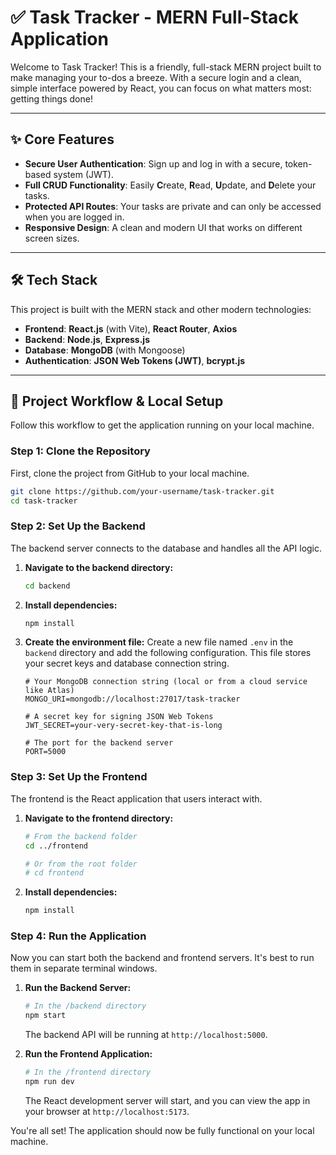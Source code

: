 # ✅ Task Tracker - MERN Full-Stack Application

Welcome to Task Tracker! This is a friendly, full-stack MERN project built to make managing your to-dos a breeze. With a secure login and a clean, simple interface powered by React, you can focus on what matters most: getting things done!

---

## ✨ Core Features

*   **Secure User Authentication**: Sign up and log in with a secure, token-based system (JWT).
*   **Full CRUD Functionality**: Easily **C**reate, **R**ead, **U**pdate, and **D**elete your tasks.
*   **Protected API Routes**: Your tasks are private and can only be accessed when you are logged in.
*   **Responsive Design**: A clean and modern UI that works on different screen sizes.

---

## 🛠️ Tech Stack

This project is built with the MERN stack and other modern technologies:

*   **Frontend**: **React.js** (with Vite), **React Router**, **Axios**
*   **Backend**: **Node.js**, **Express.js**
*   **Database**: **MongoDB** (with Mongoose)
*   **Authentication**: **JSON Web Tokens (JWT)**, **bcrypt.js**

---

## 🚀 Project Workflow & Local Setup

Follow this workflow to get the application running on your local machine.

### **Step 1: Clone the Repository**

First, clone the project from GitHub to your local machine.

```sh
git clone https://github.com/your-username/task-tracker.git
cd task-tracker
```

### **Step 2: Set Up the Backend**

The backend server connects to the database and handles all the API logic.

1.  **Navigate to the backend directory:**
    ```sh
    cd backend
    ```

2.  **Install dependencies:**
    ```sh
    npm install
    ```

3.  **Create the environment file:**
    Create a new file named `.env` in the `backend` directory and add the following configuration. This file stores your secret keys and database connection string.

    ```env
    # Your MongoDB connection string (local or from a cloud service like Atlas)
    MONGO_URI=mongodb://localhost:27017/task-tracker

    # A secret key for signing JSON Web Tokens
    JWT_SECRET=your-very-secret-key-that-is-long

    # The port for the backend server
    PORT=5000
    ```

### **Step 3: Set Up the Frontend**

The frontend is the React application that users interact with.

1.  **Navigate to the frontend directory:**
    ```sh
    # From the backend folder
    cd ../frontend

    # Or from the root folder
    # cd frontend
    ```

2.  **Install dependencies:**
    ```sh
    npm install
    ```

### **Step 4: Run the Application**

Now you can start both the backend and frontend servers. It's best to run them in separate terminal windows.

1.  **Run the Backend Server:**
    ```sh
    # In the /backend directory
    npm start
    ```
    The backend API will be running at `http://localhost:5000`.

2.  **Run the Frontend Application:**
    ```sh
    # In the /frontend directory
    npm run dev
    ```
    The React development server will start, and you can view the app in your browser at `http://localhost:5173`.

You're all set! The application should now be fully functional on your local machine.
